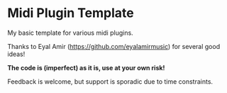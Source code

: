 # Midi Plugin Template

My basic template for various midi plugins.

Thanks to Eyal Amir (https://github.com/eyalamirmusic) for several good ideas!

__The code is (imperfect) as it is, use at your own risk!__ 

Feedback is welcome, but support is sporadic due to time constraints. 
